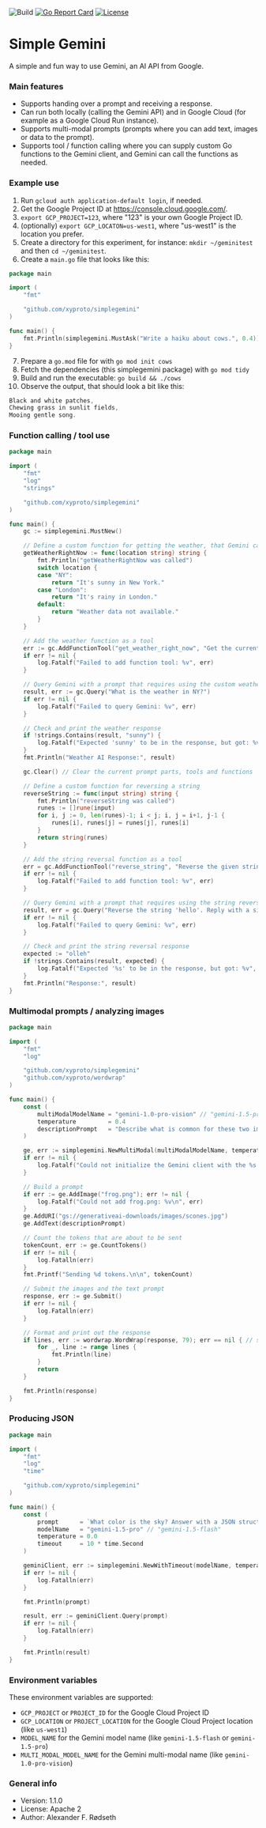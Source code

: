 ![Build](https://github.com/xyproto/simplegemini/workflows/Build/badge.svg) [![Go Report Card](https://goreportcard.com/badge/github.com/xyproto/simplegemini)](https://goreportcard.com/report/github.com/xyproto/simplegemini) [![License](https://img.shields.io/badge/license-Apache2-green.svg?style=flat)](https://raw.githubusercontent.com/xyproto/simplegemini/main/LICENSE)

# Simple Gemini

A simple and fun way to use Gemini, an AI API from Google.

### Main features

* Supports handing over a prompt and receiving a response.
* Can run both locally (calling the Gemini API) and in Google Cloud (for example as a Google Cloud Run instance).
* Supports multi-modal prompts (prompts where you can add text, images or data to the prompt).
* Supports tool / function calling where you can supply custom Go functions to the Gemini client, and Gemini can call the functions as needed.

### Example use

1. Run `gcloud auth application-default login`, if needed.
2. Get the Google Project ID at https://console.cloud.google.com/.
3. `export GCP_PROJECT=123`, where "123" is your own Google Project ID.
4. (optionally) `export GCP_LOCATON=us-west1`, where "us-west1" is the location you prefer.
5. Create a directory for this experiment, for instance: `mkdir ~/geminitest` and then `cd ~/geminitest`.
6. Create a `main.go` file that looks like this:


```go
package main

import (
    "fmt"

    "github.com/xyproto/simplegemini"
)

func main() {
    fmt.Println(simplegemini.MustAsk("Write a haiku about cows.", 0.4))
}
```

7. Prepare a `go.mod` file for with `go mod init cows`
8. Fetch the dependencies (this simplegemini package) with `go mod tidy`
9. Build and run the executable: `go build && ./cows`
10. Observe the output, that should look a bit like this:

```go
Black and white patches,
Chewing grass in sunlit fields,
Mooing gentle song.
```

### Function calling / tool use

```go
package main

import (
    "fmt"
    "log"
    "strings"

    "github.com/xyproto/simplegemini"
)

func main() {
    gc := simplegemini.MustNew()

    // Define a custom function for getting the weather, that Gemini can choose to call
    getWeatherRightNow := func(location string) string {
        fmt.Println("getWeatherRightNow was called")
        switch location {
        case "NY":
            return "It's sunny in New York."
        case "London":
            return "It's rainy in London."
        default:
            return "Weather data not available."
        }
    }

    // Add the weather function as a tool
    err := gc.AddFunctionTool("get_weather_right_now", "Get the current weather for a specific location", getWeatherRightNow)
    if err != nil {
        log.Fatalf("Failed to add function tool: %v", err)
    }

    // Query Gemini with a prompt that requires using the custom weather tool
    result, err := gc.Query("What is the weather in NY?")
    if err != nil {
        log.Fatalf("Failed to query Gemini: %v", err)
    }

    // Check and print the weather response
    if !strings.Contains(result, "sunny") {
        log.Fatalf("Expected 'sunny' to be in the response, but got: %v", result)
    }
    fmt.Println("Weather AI Response:", result)

    gc.Clear() // Clear the current prompt parts, tools and functions

    // Define a custom function for reversing a string
    reverseString := func(input string) string {
        fmt.Println("reverseString was called")
        runes := []rune(input)
        for i, j := 0, len(runes)-1; i < j; i, j = i+1, j-1 {
            runes[i], runes[j] = runes[j], runes[i]
        }
        return string(runes)
    }

    // Add the string reversal function as a tool
    err = gc.AddFunctionTool("reverse_string", "Reverse the given string", reverseString)
    if err != nil {
        log.Fatalf("Failed to add function tool: %v", err)
    }

    // Query Gemini with a prompt that requires using the string reversal tool
    result, err = gc.Query("Reverse the string 'hello'. Reply with a single word.")
    if err != nil {
        log.Fatalf("Failed to query Gemini: %v", err)
    }

    // Check and print the string reversal response
    expected := "olleh"
    if !strings.Contains(result, expected) {
        log.Fatalf("Expected '%s' to be in the response, but got: %v", expected, result)
    }
    fmt.Println("Response:", result)
}
```


### Multimodal prompts / analyzing images

```go
package main

import (
    "fmt"
    "log"

    "github.com/xyproto/simplegemini"
    "github.com/xyproto/wordwrap"
)

func main() {
    const (
        multiModalModelName = "gemini-1.0-pro-vision" // "gemini-1.5-pro" also works, if only text is sent
        temperature         = 0.4
        descriptionPrompt   = "Describe what is common for these two images."
    )

    ge, err := simplegemini.NewMultiModal(multiModalModelName, temperature)
    if err != nil {
        log.Fatalf("Could not initialize the Gemini client with the %s model: %v\n", multiModalModelName, err)
    }

    // Build a prompt
    if err := ge.AddImage("frog.png"); err != nil {
        log.Fatalf("Could not add frog.png: %v\n", err)
    }
    ge.AddURI("gs://generativeai-downloads/images/scones.jpg")
    ge.AddText(descriptionPrompt)

    // Count the tokens that are about to be sent
    tokenCount, err := ge.CountTokens()
    if err != nil {
        log.Fatalln(err)
    }
    fmt.Printf("Sending %d tokens.\n\n", tokenCount)

    // Submit the images and the text prompt
    response, err := ge.Submit()
    if err != nil {
        log.Fatalln(err)
    }

    // Format and print out the response
    if lines, err := wordwrap.WordWrap(response, 79); err == nil { // success
        for _, line := range lines {
            fmt.Println(line)
        }
        return
    }

    fmt.Println(response)
}
```

### Producing JSON

```go
package main

import (
    "fmt"
    "log"
    "time"

    "github.com/xyproto/simplegemini"
)

func main() {
    const (
        prompt      = `What color is the sky? Answer with a JSON struct where the only key is "color" and the value is a lowercase string.`
        modelName   = "gemini-1.5-pro" // "gemini-1.5-flash"
        temperature = 0.0
        timeout     = 10 * time.Second
    )

    geminiClient, err := simplegemini.NewWithTimeout(modelName, temperature, timeout)
    if err != nil {
        log.Fatalln(err)
    }

    fmt.Println(prompt)

    result, err := geminiClient.Query(prompt)
    if err != nil {
        log.Fatalln(err)
    }

    fmt.Println(result)
}
```

### Environment variables

These environment variables are supported:

* `GCP_PROJECT` or `PROJECT_ID` for the Google Cloud Project ID
* `GCP_LOCATION` or `PROJECT_LOCATION` for the Google Cloud Project location (like `us-west1`)
* `MODEL_NAME` for the Gemini model name (like `gemini-1.5-flash` or `gemini-1.5-pro`)
* `MULTI_MODAL_MODEL_NAME` for the Gemini multi-modal name (like `gemini-1.0-pro-vision`)

### General info

* Version: 1.1.0
* License: Apache 2
* Author: Alexander F. Rødseth
